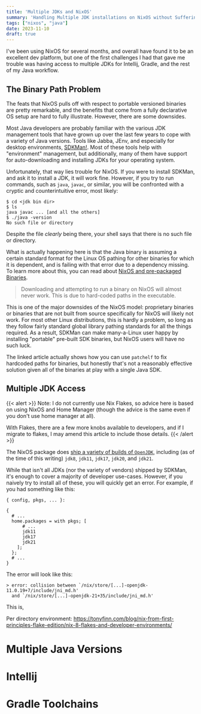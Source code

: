 ```yaml
---
title: 'Multiple JDKs and NixOS'
summary: 'Handling Multiple JDK installations on NixOS without Suffering'
tags: ["nixos", "java"]
date: 2023-11-10
draft: true
---
```


I've been using NixOS for several months, and overall have found it to be an excellent dev platform, but one of the first challenges I had that gave me trouble was having access to multiple JDKs for Intellij, Gradle, and the rest of my Java workflow.

<!--more-->

## The Binary Path Problem
 
The feats that NixOS pulls off with respect to portable versioned binaries are pretty remarkable, and the benefits that come from a fully declarative OS setup are hard to fully illustrate. However, there are some downsides.

Most Java developers are probably familiar with the various JDK management tools that have grown up over the last few years to cope with a variety of Java versions. Tools like Jabba, JEnv, and especially for desktop environments, [SDKMan!](https://sdkman.io/). Most of these tools help with "environment" management, but additionally, many of them have support for auto-downloading and installing JDKs for your operating system.

Unfortunately, that way lies trouble for NixOS. If you were to install SDKMan, and ask it to install a JDK, it will work fine. However, if you try to run commands, such as `java`, `javac`, or similar, you will be confronted with a cryptic and counterintuitive error, most likely:

```
$ cd <jdk bin dir>
$ ls
java javac ... [and all the others]
$ ./java -version
No such file or directory
```

Despite the file *clearly* being there, your shell says that there is no such file or directory.

What is actually happening here is that the Java binary is assuming a certain standard format for the Linux OS pathing for other binaries for which it is dependent, and is failing with that error due to a dependency missing. To learn more about this, you can read about [NixOS and pre-packaged Binaries](https://nixos.wiki/wiki/Packaging/Binaries).

> Downloading and attempting to run a binary on NixOS will almost never work. This is due to hard-coded paths in the executable. 

This is one of the major downsides of the NixOS model: proprietary binaries or binaries that are not built from source specifically for NixOS will likely not work. For most other Linux distributions, this is hardly a problem, so long as they follow fairly standard global library pathing standards for all the things required. As a result, SDKMan can make many-a-Linux user happy by installing "portable" pre-built SDK binaries, but NixOS users will have no such luck.

The linked article actually shows how you can use `patchelf` to fix hardcoded paths for binaries, but honestly that's not a reasonably effective solution given all of the binaries at play with a single Java SDK.

## Multiple JDK Access

{{< alert >}}
Note: I do not currently use Nix Flakes, so advice here is based on using NixOS and Home Manager (though the advice is the same even if you don't use home manager at all).

With Flakes, there are a few more knobs available to developers, and if I migrate to flakes, I may amend this article to include those details.
{{< /alert >}}

The NixOS package does [ship a variety of builds of `OpenJDK`](https://search.nixos.org/packages?channel=unstable&from=0&size=50&sort=relevance&type=packages&query=jdk), including (as of the time of this writing) `jdk8`, `jdk11`, `jdk17`, `jdk20`, and `jdk21`.

While that isn't all JDKs (nor the variety of vendors) shipped by SDKMan, it's enough to cover a majority of developer use-cases. However, if you naively try to install all of these, you will quickly get an error. For example, if you had something like this:

```
{ config, pkgs, ... }:

{
  # ...
  home.packages = with pkgs; [
      # ...
      jdk11
      jdk17
      jdk21
    ];
  };
  # ...
}
```

The error will look like this:

```
> error: collision between `/nix/store/[...]-openjdk-11.0.19+7/include/jni_md.h' 
  and `/nix/store/[...]-openjdk-21+35/include/jni_md.h'
```

This is, 

Per directory environment:
https://tonyfinn.com/blog/nix-from-first-principles-flake-edition/nix-8-flakes-and-developer-environments/
## 

# Multiple Java Versions

# Intellij

# Gradle Toolchains

